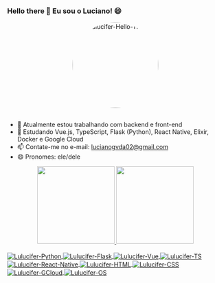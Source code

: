 ### Hello there 👋 Eu sou o Luciano! 😄

<div align="center">
  <img align="center" alt="Lulucifer-Hello-There" height="200" style="border-radius:100px;" src="https://c.tenor.com/WuOwfnsLcfYAAAAC/star-wars-obi-wan-  kenobi.gif">
</div>

##

- 🔭 Atualmente estou trabalhando com backend e front-end
- 🌱 Estudando Vue.js, TypeScript, Flask (Python), React Native, Elixir, Docker e Google Cloud
- 📫 Contate-me no e-mail: lucianogvda02@gmail.com
- 😄 Pronomes: ele/dele

<div align="center">
  <a href="https://github.com/lucianogomes02">
  <img height="180em" src="https://github-readme-stats.vercel.app/api?username=lucianogomes02&show_icons=true&theme=dracula&include_all_commits=true&count_private=true"/>
  <img height="180em" src="https://github-readme-stats.vercel.app/api/top-langs/?username=lucianogomes02&layout=compact&langs_count=7&theme=dracula"/>
</div>

<div style="display: inline_block"><br>
  <img align="center" alt="Lulucifer-Python" src="https://img.shields.io/badge/Python-3776AB?style=for-the-badge&logo=python&logoColor=white">
  <img align="center" alt="Lulucifer-Flask" src="https://img.shields.io/badge/Flask-000000?style=for-the-badge&logo=flask&logoColor=white">
  <img align="center" alt="Lulucifer-Vue" src="https://img.shields.io/badge/Vue.js-35495E?style=for-the-badge&logo=vue.js&logoColor=4FC08D">
  <img align="center" alt="Lulucifer-TS" src="https://img.shields.io/badge/TypeScript-007ACC?style=for-the-badge&logo=typescript&logoColor=white">
  <img align="center" alt="Lulucifer-React-Native" src="https://img.shields.io/badge/React_Native-20232A?style=for-the-badge&logo=react&logoColor=61DAFB">
  <img align="center" alt="Lulucifer-HTML" src="https://img.shields.io/badge/HTML5-E34F26?style=for-the-badge&logo=html5&logoColor=white">
  <img align="center" alt="Lulucifer-CSS" src="https://img.shields.io/badge/CSS3-1572B6?style=for-the-badge&logo=css3&logoColor=white">
  <img align="center" alt="Lulucifer-GCloud" src="https://img.shields.io/badge/Google_Cloud-4285F4?style=for-the-badge&logo=google-cloud&logoColor=white">
  <img align="center" alt="Lulucifer-OS" src="https://img.shields.io/badge/Ubuntu-E95420?style=for-the-badge&logo=ubuntu&logoColor=white">
  
</div>
